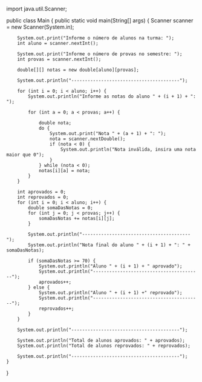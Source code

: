import java.util.Scanner;

public class Main {
    public static void main(String[] args) {
        Scanner scanner = new Scanner(System.in);

        System.out.print("Informe o número de alunos na turma: ");
        int aluno = scanner.nextInt();

        System.out.print("Informe o número de provas no semestre: ");
        int provas = scanner.nextInt();

        double[][] notas = new double[aluno][provas];

        System.out.println("----------------------------------------");

        for (int i = 0; i < aluno; i++) {
            System.out.println("Informe as notas do aluno " + (i + 1) + ": ");

            for (int a = 0; a < provas; a++) {

                double nota;
                do {
                    System.out.print("Nota " + (a + 1) + ": ");
                    nota = scanner.nextDouble();
                    if (nota < 0) {
                        System.out.println("Nota inválida, insira uma nota maior que 0");
                    }
                } while (nota < 0);
                notas[i][a] = nota;
            }
        }

        int aprovados = 0;
        int reprovados = 0;
        for (int i = 0; i < aluno; i++) {
            double somaDasNotas = 0;
            for (int j = 0; j < provas; j++) {
                somaDasNotas += notas[i][j];
            }

            System.out.println("----------------------------------------");
            System.out.println("Nota final do aluno " + (i + 1) + ": " + somaDasNotas);

            if (somaDasNotas >= 70) {
                System.out.println("Aluno " + (i + 1) + " aprovado");
                System.out.println("----------------------------------------");
                aprovados++;
            } else {
                System.out.println("Aluno " + (i + 1) +" reprovado");
                System.out.println("----------------------------------------");
                reprovados++;
            }
        }

        System.out.println("----------------------------------------");

        System.out.println("Total de alunos aprovados: " + aprovados);
        System.out.println("Total de alunos reprovados: " + reprovados);

        System.out.println("----------------------------------------");
    }
}
